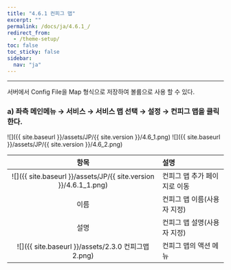 ```yaml
---
title: "4.6.1 컨피그 맵"
excerpt: ""
permalink: /docs/ja/4.6.1_/
redirect_from:
  - /theme-setup/
toc: false
toc_sticky: false
sidebar:
  nav: "ja"
---
```


---
서버에서 Config File을 Map 형식으로 저장하여 볼륨으로 사용 할 수 있다.

### a\) 좌측 메인메뉴 → 서비스 → 서비스 맵 선택 → 설정 → 컨피그 맵을 클릭한다.
![]({{ site.baseurl }}/assets/JP/{{ site.version }}/4.6_1.png)
![]({{ site.baseurl }}/assets/JP/{{ site.version }}/4.6_2.png)

|                              **항목**                              | **설명**             |
| :--------------------------------------------------------------: | :----------------- |
| ![]({{ site.baseurl }}/assets/JP/{{ site.version }}/4.6.1_1.png) | 컨피그 맵 추가 페이지로 이동   |
|                                이름                                | 컨피그 맵 이름\(사용자 지정\) |
|                                설명                                | 컨피그 맵 설명\(사용자 지정\) |
|          ![]({{ site.baseurl }}/assets/2.3.0 컨피그맵2.png)          | 컨피그 맵의 액션 메뉴       |
